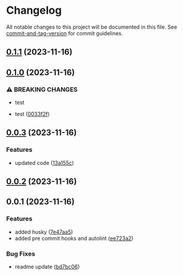 # Changelog

All notable changes to this project will be documented in this file. See [commit-and-tag-version](https://github.com/absolute-version/commit-and-tag-version) for commit guidelines.

## [0.1.1](https://gitlab.fgp.dev/mirazex/frontend-template/compare/v0.1.0...v0.1.1) (2023-11-16)

## [0.1.0](https://gitlab.fgp.dev/mirazex/frontend-template/compare/v0.0.3...v0.1.0) (2023-11-16)

### ⚠ BREAKING CHANGES

-   test

-   test ([0033f2f](https://gitlab.fgp.dev/mirazex/frontend-template/commit/0033f2f3d5b8900351021dd76f300bb5a0277b6a))

## [0.0.3](https://gitlab.fgp.dev/mirazex/frontend-template/compare/v0.0.2...v0.0.3) (2023-11-16)

### Features

-   updated code ([13a155c](https://gitlab.fgp.dev/mirazex/frontend-template/commit/13a155c02fbb2fdab751a3e8027f4810aa5c9b23))

## [0.0.2](https://gitlab.fgp.dev/mirazex/frontend-template/compare/v0.0.1...v0.0.2) (2023-11-16)

## 0.0.1 (2023-11-16)

### Features

-   added husky ([7e47aa5](https://gitlab.fgp.dev/mirazex/frontend-template/commit/7e47aa5295b1ac57c8634130b348437a1eb7dde7))
-   added pre commit hooks and autolint ([ee723a2](https://gitlab.fgp.dev/mirazex/frontend-template/commit/ee723a2f9720c82135609803422932e9a7d1ce4d))

### Bug Fixes

-   readme update ([bd7bc06](https://gitlab.fgp.dev/mirazex/frontend-template/commit/bd7bc06f546af3df9ef06afb2e9f83f6e01f939a))
